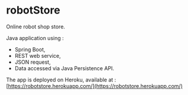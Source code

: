 # robotStore

Online robot shop store.

Java application using :
* Spring Boot,
* REST web service,
* JSON request,
* Data accessed via Java Persistence API.

The app is deployed on Heroku, available at :
[https://robotstore.herokuapp.com/](https://robotstore.herokuapp.com/)
